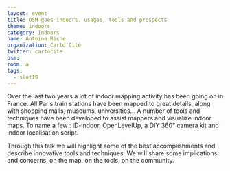 ```yaml
---
layout: event
title: OSM goes indoors. usages, tools and prospects
theme: indoors
category: Indoors
name: Antoine Riche
organization: Carto'Cité
twitter: cartocite
osm:
room: a
tags:
  - slot19
---
```

Over the last two years a lot of indoor mapping activity has been going on in France. All Paris train stations have been mapped to great details, along with shopping malls, museums, universities... A number of tools and techniques have been developed to assist mappers and visualize indoor maps. To name a few : iD-indoor, OpenLevelUp, a DIY 360° camera kit and indoor localisation script.  

Through this talk we will highlight some of the best accomplishments and describe innovative tools and techniques. We will share some implications and concerns, on the map, on the tools, on the community.
